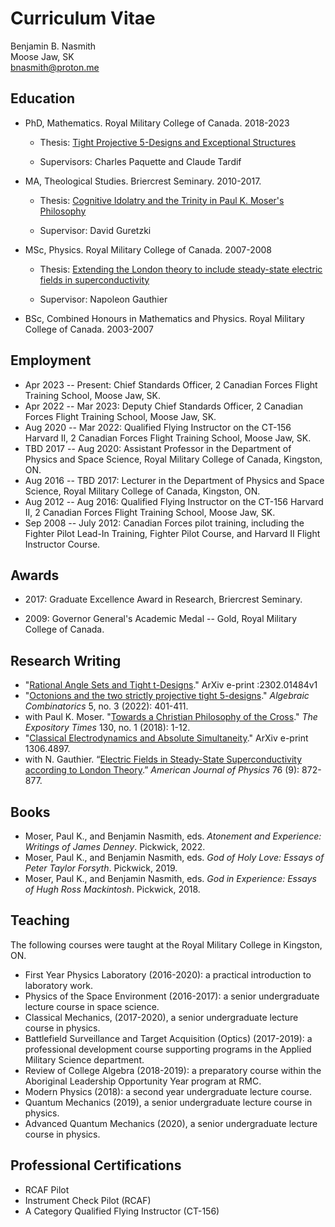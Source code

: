 <!-- https://pages-themes.github.io/minimal/ -->

# Curriculum Vitae

Benjamin B. Nasmith <br> 
Moose Jaw, SK <br> 
<a href="mailto:bnasmith@proton.me">bnasmith@proton.me</a>


## Education

* PhD, Mathematics. Royal Military College of Canada. 2018-2023

	* Thesis: <a href="https://espace.rmc.ca/jspui/bitstream/11264/1423/1/Nasmith%20Thesis%20-%2025%20July%202023%20-%20Final%20Version.pdf" target="_blank">Tight Projective 5-Designs and Exceptional Structures</a>
	
	* Supervisors: Charles Paquette and Claude Tardif

* MA, Theological Studies. Briercrest Seminary. 2010-2017.

	* Thesis: <a href="https://archive.org/details/cognitive_idolatry_and_the_trinity/mode/2up" target="_blank">Cognitive Idolatry and the Trinity in Paul K. Moser's Philosophy</a>
	
	* Supervisor: David Guretzki

* MSc, Physics. Royal Military College of Canada. 2007-2008

	* Thesis: <a href="https://library-archives.canada.ca/eng/services/services-libraries/theses/Pages/item.aspx?idNumber=679504849" target="_blank">Extending the London theory to include steady-state electric fields in superconductivity</a>
	
	* Supervisor: Napoleon Gauthier
	
* BSc, Combined Honours in Mathematics and Physics. Royal Military College of Canada. 2003-2007

## Employment


* Apr 2023 -- Present: Chief Standards Officer, 2 Canadian Forces Flight Training School, Moose Jaw, SK.
* Apr 2022 -- Mar 2023: Deputy Chief Standards Officer, 2 Canadian Forces Flight Training School, Moose Jaw, SK.
* Aug 2020 -- Mar 2022: Qualified Flying Instructor on the CT-156 Harvard II, 2 Canadian Forces Flight Training School, Moose Jaw, SK.
* TBD 2017 -- Aug 2020: Assistant Professor in the Department of Physics and Space Science, Royal Military College of Canada, Kingston, ON.
* Aug 2016 -- TBD 2017: Lecturer in the Department of Physics and Space Science, Royal Military College of Canada, Kingston, ON.
* Aug 2012 -- Aug 2016: Qualified Flying Instructor on the CT-156 Harvard II, 2 Canadian Forces Flight Training School, Moose Jaw, SK.
* Sep 2008 -- July 2012: Canadian Forces pilot training, including the Fighter Pilot Lead-In Training, Fighter Pilot Course, and Harvard II Flight Instructor Course.

## Awards

* 2017: Graduate Excellence Award in Research, Briercrest Seminary.
<!-- * 2015: Qualified Flying Instructor of the Quarter, 2 Canadian Forces Flight Training School. -->
* 2009: Governor General's Academic Medal -- Gold, Royal Military College of Canada.

## Research Writing

* "[Rational Angle Sets and Tight t-Designs](https://arxiv.org/abs/2302.01484v1)." ArXiv e-print :2302.01484v1
* "[Octonions and the two strictly projective tight 5-designs](https://alco.centre-mersenne.org/articles/10.5802/alco.215/)." _Algebraic Combinatorics_ 5, no. 3 (2022): 401-411.
* with Paul K. Moser. "[Towards a Christian Philosophy of the Cross](https://doi.org/10.1177/0014524618782849)." *The Expository Times* 130, no. 1 (2018): 1-12.
* "[Classical Electrodynamics and Absolute Simultaneity](http://arxiv.org/abs/1306.4897)." ArXiv e-print 1306.4897.
* with N. Gauthier. “[Electric Fields in Steady-State Superconductivity according to London Theory](https://doi.org/10.1119/1.2929671).” *American Journal of Physics* 76 (9): 872-877.

## Books
* Moser, Paul K., and Benjamin Nasmith, eds. *Atonement and Experience: Writings of James Denney*. Pickwick, 2022.
* Moser, Paul K., and Benjamin Nasmith, eds. *God of Holy Love: Essays of Peter Taylor Forsyth*. Pickwick, 2019.
* Moser, Paul K., and Benjamin Nasmith, eds. *God in Experience: Essays of Hugh Ross Mackintosh*. Pickwick, 2018.

## Teaching
The following courses were taught at the Royal Military College in Kingston, ON.
* First Year Physics Laboratory (2016-2020): a practical introduction to laboratory work.
* Physics of the Space Environment (2016-2017): a senior undergraduate lecture course in space science.
* Classical Mechanics, (2017-2020), a senior undergraduate lecture course in physics.
* Battlefield Surveillance and Target Acquisition (Optics) (2017-2019): a professional development course supporting programs in the Applied Military Science department.
* Review of College Algebra (2018-2019): a preparatory course within the Aboriginal Leadership Opportunity Year program at RMC.
* Modern Physics (2018): a second year undergraduate lecture course.
* Quantum Mechanics (2019), a senior undergraduate lecture course in physics.
* Advanced Quantum Mechanics (2020), a senior undergraduate lecture course in physics.


## Professional Certifications

* RCAF Pilot
* Instrument Check Pilot (RCAF)
* A Category Qualified Flying Instructor (CT-156)
